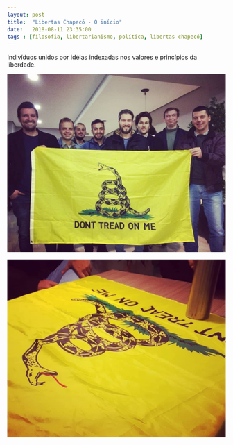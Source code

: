 ```yaml
---
layout: post
title:  "Libertas Chapecó - O início"
date:   2018-08-11 23:35:00
tags : [filosofia, libertarianismo, política, libertas chapecó]
---
```


Indivíduos unidos por idéias indexadas nos valores e princípios da liberdade.

![Libertas Chapecó - Grupo de Estudos](/assets/images/posts/2018/08/FB_IMG_1746931252688.jpg)

![Libertas Chapecó - Grupo de Estudos](/assets/images/posts/2018/08/FB_IMG_1746931266855.jpg)